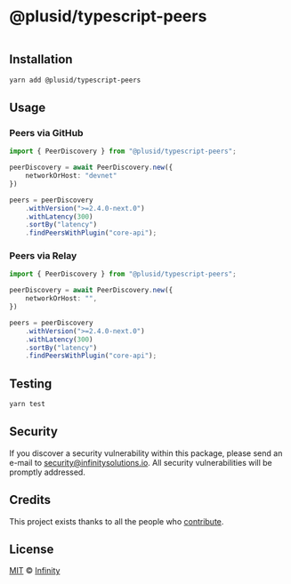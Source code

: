 # @plusid/typescript-peers

<p align="center">
    <img src="" />
</p>

## Installation

```bash
yarn add @plusid/typescript-peers
```

## Usage

### Peers via GitHub

```ts
import { PeerDiscovery } from "@plusid/typescript-peers";

peerDiscovery = await PeerDiscovery.new({
	networkOrHost: "devnet"
})

peers = peerDiscovery
	.withVersion(">=2.4.0-next.0")
	.withLatency(300)
	.sortBy("latency")
	.findPeersWithPlugin("core-api");
```

### Peers via Relay

```ts
import { PeerDiscovery } from "@plusid/typescript-peers";

peerDiscovery = await PeerDiscovery.new({
	networkOrHost: "",
})

peers = peerDiscovery
	.withVersion(">=2.4.0-next.0")
	.withLatency(300)
	.sortBy("latency")
	.findPeersWithPlugin("core-api");
```

## Testing

```bash
yarn test
```

## Security

If you discover a security vulnerability within this package, please send an e-mail to security@infinitysolutions.io. All security vulnerabilities will be promptly addressed.

## Credits

This project exists thanks to all the people who [contribute](../../contributors).

## License

[MIT](LICENSE) © [Infinity](https://infinitysolutions.io)
